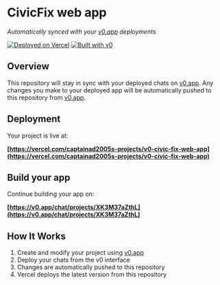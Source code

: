 # CivicFix web app

*Automatically synced with your [v0.app](https://v0.app) deployments*

[![Deployed on Vercel](https://img.shields.io/badge/Deployed%20on-Vercel-black?style=for-the-badge&logo=vercel)](https://vercel.com/captainad2005s-projects/v0-civic-fix-web-app)
[![Built with v0](https://img.shields.io/badge/Built%20with-v0.app-black?style=for-the-badge)](https://v0.app/chat/projects/XK3M37aZthL)

## Overview

This repository will stay in sync with your deployed chats on [v0.app](https://v0.app).
Any changes you make to your deployed app will be automatically pushed to this repository from [v0.app](https://v0.app).

## Deployment

Your project is live at:

**[https://vercel.com/captainad2005s-projects/v0-civic-fix-web-app](https://vercel.com/captainad2005s-projects/v0-civic-fix-web-app)**

## Build your app

Continue building your app on:

**[https://v0.app/chat/projects/XK3M37aZthL](https://v0.app/chat/projects/XK3M37aZthL)**

## How It Works

1. Create and modify your project using [v0.app](https://v0.app)
2. Deploy your chats from the v0 interface
3. Changes are automatically pushed to this repository
4. Vercel deploys the latest version from this repository